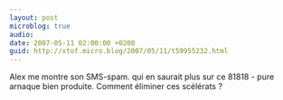 ```yaml
---
layout: post
microblog: true
audio: 
date: 2007-05-11 02:00:00 +0200
guid: http://xtof.micro.blog/2007/05/11/t59955232.html
---
```

Alex me montre son SMS-spam. qui en saurait plus sur ce 81818 - pure arnaque bien produite. Comment éliminer ces scélérats ?
